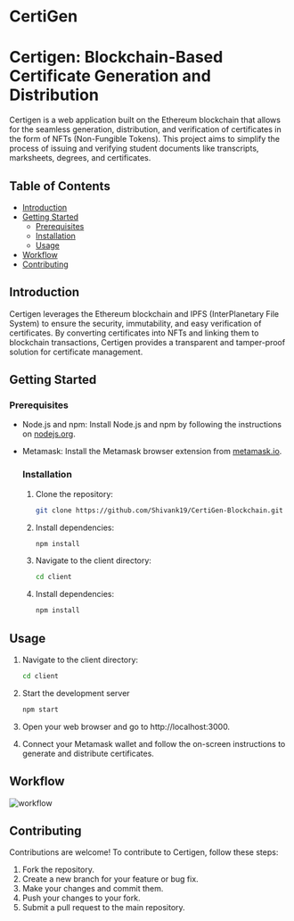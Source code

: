 # CertiGen

# Certigen: Blockchain-Based Certificate Generation and Distribution

Certigen is a web application built on the Ethereum blockchain that allows for the seamless generation, distribution, and verification of certificates in the form of NFTs (Non-Fungible Tokens). This project aims to simplify the process of issuing and verifying student documents like transcripts, marksheets, degrees, and certificates.

## Table of Contents
- [Introduction](#introduction)
- [Getting Started](#getting-started)
  - [Prerequisites](#prerequisites)
  - [Installation](#installation)
  - [Usage](#usage)
- [Workflow](#workflow)
- [Contributing](#contributing)

## Introduction

Certigen leverages the Ethereum blockchain and IPFS (InterPlanetary File System) to ensure the security, immutability, and easy verification of certificates. By converting certificates into NFTs and linking them to blockchain transactions, Certigen provides a transparent and tamper-proof solution for certificate management.


## Getting Started

### Prerequisites

- Node.js and npm: Install Node.js and npm by following the instructions on [nodejs.org](https://nodejs.org/).
- Metamask: Install the Metamask browser extension from [metamask.io](https://metamask.io/).

  ### Installation
  
  1. Clone the repository:
     ```bash
     git clone https://github.com/Shivank19/CertiGen-Blockchain.git
  
  2. Install dependencies:
      ```bash
      npm install
  
  3. Navigate to the client directory:
      ```bash
      cd client
      
  4. Install dependencies:
      ```bash
      npm install

## Usage
1.  Navigate to the client directory:
      ```bash
      cd client
2. Start the development server
   ```bash
   npm start
3. Open your web browser and go to http://localhost:3000.

4. Connect your Metamask wallet and follow the on-screen instructions to generate and distribute certificates.

## Workflow

![workflow](https://github.com/Shivank19/CertiGen-Blockchain/assets/44070822/346056a0-a1d9-4c5a-bf18-0ee8ae84ccd7)


## Contributing

Contributions are welcome! To contribute to Certigen, follow these steps:
  1. Fork the repository.
  2. Create a new branch for your feature or bug fix.
  3. Make your changes and commit them.
  4. Push your changes to your fork.
  5. Submit a pull request to the main repository.

